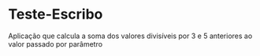 # Teste-Escribo
Aplicação que calcula a soma dos valores divisíveis por 3 e 5 anteriores ao valor passado por parâmetro
